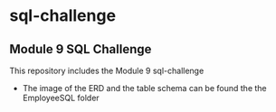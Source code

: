 # sql-challenge
## Module 9 SQL Challenge
This repository includes the Module 9 sql-challenge
- The image of the ERD and the table schema can be found the the EmployeeSQL folder
